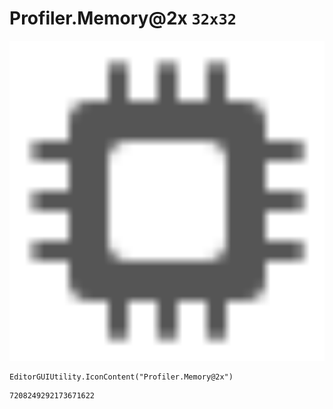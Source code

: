 # Profiler.Memory@2x `32x32`
<img src="/img/Profiler.Memory@2x.png" width=512 height=512>

``` CSharp
EditorGUIUtility.IconContent("Profiler.Memory@2x")
```
```
7208249292173671622
```
